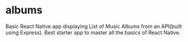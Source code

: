 # albums
Basic React Native app displaying List of Music Albums from an API(built using Express). Best starter app to master all the basics of React Native.
